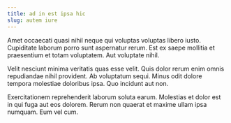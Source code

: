 ```yaml
---
title: ad in est ipsa hic
slug: autem iure
---
```


Amet occaecati quasi nihil neque qui voluptas voluptas libero iusto. Cupiditate laborum porro sunt aspernatur rerum. Est ex saepe mollitia et praesentium et totam voluptatem. Aut voluptate nihil.

Velit nesciunt minima veritatis quas esse velit. Quis dolor rerum enim omnis repudiandae nihil provident. Ab voluptatum sequi. Minus odit dolore tempora molestiae doloribus ipsa. Quo incidunt aut non.

Exercitationem reprehenderit laborum soluta earum. Molestias et dolor est in qui fuga aut eos dolorem. Rerum non quaerat et maxime ullam ipsa numquam. Eum vel cum.
